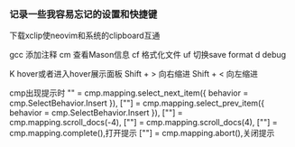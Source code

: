 ### 记录一些我容易忘记的设置和快捷键

下载xclip使neovim和系统的clipboard互通

gcc 添加注释
<leader>cm 查看Mason信息
<leader>cf 格式化文件
<leader>uf 切换save format
<leader>d   debug

K hover或者进入hover展示面板
Shift + > 向右缩进
Shift + < 向左缩进


cmp出现提示时
"<C-n>" = cmp.mapping.select_next_item({ behavior = cmp.SelectBehavior.Insert }),
["<C-p>"] = cmp.mapping.select_prev_item({ behavior = cmp.SelectBehavior.Insert }),
["<C-b>"] = cmp.mapping.scroll_docs(-4),
["<C-f>"] = cmp.mapping.scroll_docs(4),
["<C-Space>"] = cmp.mapping.complete(),打开提示
["<C-e>"] = cmp.mapping.abort(),关闭提示
